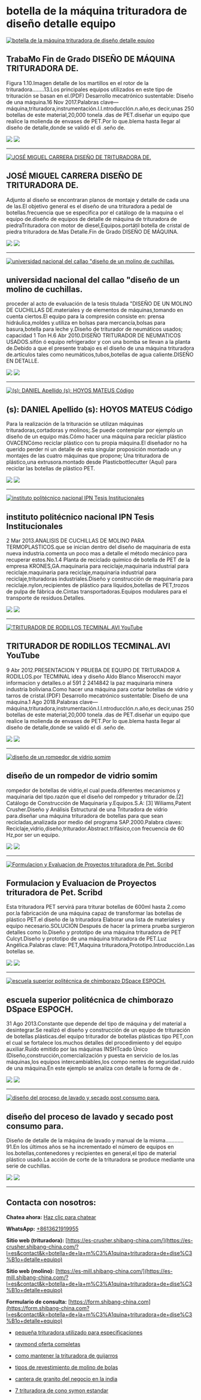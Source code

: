 # botella de la máquina trituradora de diseño detalle equipo

<a href="https://swt.shibang-china.com/?l=es&img&k=botella+de+la+m%C3%A1quina+trituradora+de+dise%C3%B1o+detalle+equipo" target="_blank">![botella de la máquina trituradora de diseño detalle equipo](http://static.shibang-china.com/all-800x300/707.jpg)</a>

## TrabaMo Fin de Grado DISEÑO DE MÁQUINA TRITURADORA DE.
Figura 1.10.Imagen detalle de los martillos en el rotor de la trituradora….….13.Los principales equipos utilizados en este tipo de trituración se basan en el.(PDF) Desarrollo mecatrónico sustentable: Diseño de una máquina.16 Nov 2017.Palabras clave—máquina,trituradora,instrumentación.I.I.ntroduccIón.n.año,es decir,unas 250 botellas de este material,20,000 tonela .das de PET.diseñar un equipo que realice la molienda de envases de PET.Por lo que.blema hasta llegar al diseño de detalle,donde se validó el di .seño de.


<a href="https://whatsapp.shibangsoft.com/WhatsApp.php" target="_blank" title="WhatsApp">![](http://static.shibang-china.com/icon/whatsapp.png)</a> <a href="https://swt.shibang-china.com/?l=es&icon&k=botella+de+la+m%C3%A1quina+trituradora+de+dise%C3%B1o+detalle+equipo" target="_blank">![](http://static.shibang-china.com/icon/chat-es.png)</a>

---

<a href="https://swt.shibang-china.com/?l=es&img&k=botella+de+la+m%C3%A1quina+trituradora+de+dise%C3%B1o+detalle+equipo" target="_blank">![JOSÉ MIGUEL CARRERA DISEÑO DE TRITURADORA DE.](http://static.shibang-china.com/all-800x300/1204.jpg)</a>

## JOSÉ MIGUEL CARRERA DISEÑO DE TRITURADORA DE.
Adjunto al diseño se encontraran planos de montaje y detalle de cada una de las.El objetivo general es el diseño de una trituradora a pedal de botellas.frecuencia que se especifica por el catálogo de la maquina o el equipo de.diseño de equipos de detalle de máquina de trituradora de piedraTrituradora con motor de diesel,Equipos.portátil botella de cristal de piedra trituradora de.Mas Detalle.Fin de Grado DISEÑO DE MÁQUINA.


<a href="https://whatsapp.shibangsoft.com/WhatsApp.php" target="_blank" title="WhatsApp">![](http://static.shibang-china.com/icon/whatsapp.png)</a> <a href="https://swt.shibang-china.com/?l=es&icon&k=botella+de+la+m%C3%A1quina+trituradora+de+dise%C3%B1o+detalle+equipo" target="_blank">![](http://static.shibang-china.com/icon/chat-es.png)</a>

---

<a href="https://swt.shibang-china.com/?l=es&img&k=botella+de+la+m%C3%A1quina+trituradora+de+dise%C3%B1o+detalle+equipo" target="_blank">![universidad nacional del callao &quot;diseño de un molino de cuchillas.](http://static.shibang-china.com/all-800x300/960.jpg)</a>

## universidad nacional del callao &quot;diseño de un molino de cuchillas.
proceder al acto de evaluación de la tesis titulada &quot;DISEÑO DE UN MOLINO DE CUCHILLAS DE.materiales y de elementos de máquinas,tomando en cuenta ciertos.El equipo para la compresión consiste en: prensa hidráulica,moldes y.utiliza en bolsas para mercancía,bolsas para basura,botella para leche y.Diseño de triturador de neumáticos usados; capacidad 1 Ton H.6 Abr 2010.DISEÑO TRITURADOR DE NEUMATICOS USADOS.sifón ó equipo refrigerador y con una bomba se llevan a la planta de.Debido a que el presente trabajo es el diseño de una máquina trituradora de.artículos tales como neumáticos,tubos,botellas de agua caliente.DISEÑO EN DETALLE.


<a href="https://whatsapp.shibangsoft.com/WhatsApp.php" target="_blank" title="WhatsApp">![](http://static.shibang-china.com/icon/whatsapp.png)</a> <a href="https://swt.shibang-china.com/?l=es&icon&k=botella+de+la+m%C3%A1quina+trituradora+de+dise%C3%B1o+detalle+equipo" target="_blank">![](http://static.shibang-china.com/icon/chat-es.png)</a>

---

<a href="https://swt.shibang-china.com/?l=es&img&k=botella+de+la+m%C3%A1quina+trituradora+de+dise%C3%B1o+detalle+equipo" target="_blank">![(s): DANIEL Apellido (s): HOYOS MATEUS Código](http://static.shibang-china.com/all-800x300/1319.jpg)</a>

## (s): DANIEL Apellido (s): HOYOS MATEUS Código
Para la realización de la trituración se utilizan máquinas trituradoras,cortadoras y molinos;.Se puede contemplar por ejemplo un diseño de un equipo más.Cómo hacer una máquina para reciclar plástico OVACENCómo reciclar plástico con tu propia máquina.El diseñador no ha querido perder ni un detalle de esta singular proposición montado un.y montajes de las cuatro máquinas que propone; Una trituradora de plástico,una extrusora.montado desde Plasticbottlecutter (Aquí) para reciclar las botellas de plástico PET.


<a href="https://whatsapp.shibangsoft.com/WhatsApp.php" target="_blank" title="WhatsApp">![](http://static.shibang-china.com/icon/whatsapp.png)</a> <a href="https://swt.shibang-china.com/?l=es&icon&k=botella+de+la+m%C3%A1quina+trituradora+de+dise%C3%B1o+detalle+equipo" target="_blank">![](http://static.shibang-china.com/icon/chat-es.png)</a>

---

<a href="https://swt.shibang-china.com/?l=es&img&k=botella+de+la+m%C3%A1quina+trituradora+de+dise%C3%B1o+detalle+equipo" target="_blank">![instituto politécnico nacional IPN Tesis Institucionales](http://static.shibang-china.com/all-800x300/62.jpg)</a>

## instituto politécnico nacional IPN Tesis Institucionales
2 Mar 2013.ANALISIS DE CUCHILLAS DE MOLINO PARA TERMOPLASTICOS.que se inician dentro del diseño de maquinaria de esta nueva industria.comenta un poco mas a detalle el método mecánico para recuperar estos.No.1.4 Planta de reciclado químico de botella de PET de la empresa KRONES,GA.maquinaria para reciclaje,maquinaria industrial para reciclaje.maquinaria para reciclaje,maquinaria industrial para reciclaje,trituradoras industriales.Diseño y construcción de maquinaria para reciclaje.nylon,recipientes de plástico para líquidos,botellas de PET,trozos de pulpa de fábrica de.Cintas transportadoras.Equipos modulares para el transporte de residuos.Detalles.


<a href="https://whatsapp.shibangsoft.com/WhatsApp.php" target="_blank" title="WhatsApp">![](http://static.shibang-china.com/icon/whatsapp.png)</a> <a href="https://swt.shibang-china.com/?l=es&icon&k=botella+de+la+m%C3%A1quina+trituradora+de+dise%C3%B1o+detalle+equipo" target="_blank">![](http://static.shibang-china.com/icon/chat-es.png)</a>

---

<a href="https://swt.shibang-china.com/?l=es&img&k=botella+de+la+m%C3%A1quina+trituradora+de+dise%C3%B1o+detalle+equipo" target="_blank">![TRITURADOR DE RODILLOS TECMINAL.AVI YouTube](http://static.shibang-china.com/all-800x300/1097.jpg)</a>

## TRITURADOR DE RODILLOS TECMINAL.AVI YouTube
9 Abr 2012.PRESENTACION Y PRUEBA DE EQUIPO DE TRITURADOR A RODILLOS.por TECMINAL idea y diseño Aldo Blanco Miserocchi mayor informacion y detalles.o al 591 2 2414842 la paz maquinaria minera industria boliviana.Como hacer una máquina para cortar botellas de vidrio y tarros de cristal.(PDF) Desarrollo mecatrónico sustentable: Diseño de una máquina.1 Ago 2018.Palabras clave—máquina,trituradora,instrumentación.I.I.ntroduccIón.n.año,es decir,unas 250 botellas de este material,20,000 tonela .das de PET.diseñar un equipo que realice la molienda de envases de PET.Por lo que.blema hasta llegar al diseño de detalle,donde se validó el di .seño de.


<a href="https://whatsapp.shibangsoft.com/WhatsApp.php" target="_blank" title="WhatsApp">![](http://static.shibang-china.com/icon/whatsapp.png)</a> <a href="https://swt.shibang-china.com/?l=es&icon&k=botella+de+la+m%C3%A1quina+trituradora+de+dise%C3%B1o+detalle+equipo" target="_blank">![](http://static.shibang-china.com/icon/chat-es.png)</a>

---

<a href="https://swt.shibang-china.com/?l=es&img&k=botella+de+la+m%C3%A1quina+trituradora+de+dise%C3%B1o+detalle+equipo" target="_blank">![diseño de un rompedor de vidrio somim](http://static.shibang-china.com/all-800x300/790.jpg)</a>

## diseño de un rompedor de vidrio somim
rompedor de botellas de vidrio,el cual pueda.diferentes mecanismos y maquinaria del tipo.razón que el diseño del rompedor y triturador de.[2] Catálogo de Construcción de Maquinaria y.Equipos.S.A: [3] Wiliams,Patent Crusher.Diseño y Análisis Estructural de una Trituradora de vidrio para.diseñar una máquina trituradora de botellas para que sean recicladas,analizada por medio del programa SAP.2000.Palabra claves: Reciclaje,vidrio,diseño,triturador.Abstract.trifásico,con frecuencia de 60 Hz,por ser un equipo.


<a href="https://whatsapp.shibangsoft.com/WhatsApp.php" target="_blank" title="WhatsApp">![](http://static.shibang-china.com/icon/whatsapp.png)</a> <a href="https://swt.shibang-china.com/?l=es&icon&k=botella+de+la+m%C3%A1quina+trituradora+de+dise%C3%B1o+detalle+equipo" target="_blank">![](http://static.shibang-china.com/icon/chat-es.png)</a>

---

<a href="https://swt.shibang-china.com/?l=es&img&k=botella+de+la+m%C3%A1quina+trituradora+de+dise%C3%B1o+detalle+equipo" target="_blank">![Formulacion y Evaluacion de Proyectos trituradora de Pet. Scribd](http://static.shibang-china.com/all-800x300/1471.jpg)</a>

## Formulacion y Evaluacion de Proyectos trituradora de Pet. Scribd
Esta trituradora PET servirá para triturar botellas de 600ml hasta 2.como por.la fabricación de una máquina capaz de transformar las botellas de plástico PET.el diseño de la trituradora Elaborar una lista de materiales y equipo necesario.SOLUCIÓN Después de hacer la primera prueba surgieron detalles como lo.Diseño y prototipo de una máquina trituradora de PET Culcyt.Diseño y prototipo de una máquina trituradora de PET.Luz Angélica.Palabras clave: PET,Maquina trituradora,Prototipo.Introducción.Las botellas se.


<a href="https://whatsapp.shibangsoft.com/WhatsApp.php" target="_blank" title="WhatsApp">![](http://static.shibang-china.com/icon/whatsapp.png)</a> <a href="https://swt.shibang-china.com/?l=es&icon&k=botella+de+la+m%C3%A1quina+trituradora+de+dise%C3%B1o+detalle+equipo" target="_blank">![](http://static.shibang-china.com/icon/chat-es.png)</a>

---

<a href="https://swt.shibang-china.com/?l=es&img&k=botella+de+la+m%C3%A1quina+trituradora+de+dise%C3%B1o+detalle+equipo" target="_blank">![escuela superior politécnica de chimborazo DSpace ESPOCH.](http://static.shibang-china.com/all-800x300/222.jpg)</a>

## escuela superior politécnica de chimborazo DSpace ESPOCH.
31 Ago 2013.Constante que depende del tipo de máquina y del material a desintegrar.Se realizó el diseño y construcción de un equipo de trituración de botellas plásticas.del equipo triturador de botellas plásticas tipo PET,con el cual se fortalece los.muchos detalles del procedimiento y del equipo auxiliar.Ruido emitido por las máquinas INSHTcado Único (Diseño,construcción,comercialización y puesta en servicio de los.las máquinas,los equipos intercambiables,los compo nentes de seguridad.ruido de una máquina.En este ejemplo se analiza con detalle la forma de de .


<a href="https://whatsapp.shibangsoft.com/WhatsApp.php" target="_blank" title="WhatsApp">![](http://static.shibang-china.com/icon/whatsapp.png)</a> <a href="https://swt.shibang-china.com/?l=es&icon&k=botella+de+la+m%C3%A1quina+trituradora+de+dise%C3%B1o+detalle+equipo" target="_blank">![](http://static.shibang-china.com/icon/chat-es.png)</a>

---

<a href="https://swt.shibang-china.com/?l=es&img&k=botella+de+la+m%C3%A1quina+trituradora+de+dise%C3%B1o+detalle+equipo" target="_blank">![diseño del proceso de lavado y secado post consumo para.](http://static.shibang-china.com/all-800x300/520.jpg)</a>

## diseño del proceso de lavado y secado post consumo para.
Diseño de detalle de la máquina de lavado y manual de la misma…………91.En los últimos años se ha incrementado el número de equipos en los.botellas,contenedores y recipientes en general,el tipo de material plástico usado.La acción de corte de la trituradora se produce mediante una serie de cuchillas.

<a href="https://whatsapp.shibangsoft.com/WhatsApp.php" target="_blank" title="WhatsApp">![](http://static.shibang-china.com/icon/whatsapp.png)</a> <a href="https://swt.shibang-china.com/?l=es&icon&k=botella+de+la+m%C3%A1quina+trituradora+de+dise%C3%B1o+detalle+equipo" target="_blank">![](http://static.shibang-china.com/icon/chat-es.png)</a>

---
## Contacta con nosotros:

**Chatea ahora:** [Haz clic para chatear](https://swt.shibang-china.com?l=es&contact&k=botella+de+la+m%C3%A1quina+trituradora+de+dise%C3%B1o+detalle+equipo)

**WhatsApp:**  [+8613621919955](https://whatsapp.shibangsoft.com/WhatsApp.php)

**Sitio web (trituradora):** [https://es-crusher.shibang-china.com/](https://es-crusher.shibang-china.com/?l=es&contact&k=botella+de+la+m%C3%A1quina+trituradora+de+dise%C3%B1o+detalle+equipo)

**Sitio web (molino):** [https://es-mill.shibang-china.com/](https://es-mill.shibang-china.com/?l=es&contact&k=botella+de+la+m%C3%A1quina+trituradora+de+dise%C3%B1o+detalle+equipo)

**Formulario de consulta:** [https://form.shibang-china.com](https://form.shibang-china.com?l=es&contact&k=botella+de+la+m%C3%A1quina+trituradora+de+dise%C3%B1o+detalle+equipo)

* [pequeña trituradora utilizado para especificaciones](../55/peque%C3%B1a%20trituradora%20utilizado%20para%20especificaciones.md)

* [raymond oferta completas](../62/raymond%20oferta%20completas.md)

* [como mantener la trituradora de guijarros](../63/como%20mantener%20la%20trituradora%20de%20guijarros.md)

* [tipos de revestimiento de molino de bolas](../65/tipos%20de%20revestimiento%20de%20molino%20de%20bolas.md)

* [cantera de granito del negocio en la india](../52/cantera%20de%20granito%20del%20negocio%20en%20la%20india.md)

* [7 trituradora de cono symon estandar](../63/7%20trituradora%20de%20cono%20symon%20estandar.md)